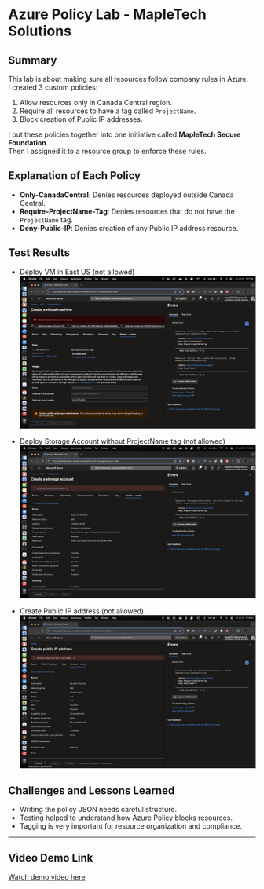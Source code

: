 <!-- 

repo link:
https://github.com/degu0055/25S_CST8919_Lab_3 

-->

# Azure Policy Lab - MapleTech Solutions

## Summary

This lab is about making sure all resources follow company rules in Azure.  
I created 3 custom policies:  
1. Allow resources only in Canada Central region.  
2. Require all resources to have a tag called `ProjectName`.  
3. Block creation of Public IP addresses.  

I put these policies together into one initiative called **MapleTech Secure Foundation**.  
Then I assigned it to a resource group to enforce these rules.

## Explanation of Each Policy

- **Only-CanadaCentral**: Denies resources deployed outside Canada Central.  
- **Require-ProjectName-Tag**: Denies resources that do not have the `ProjectName` tag.  
- **Deny-Public-IP**: Denies creation of any Public IP address resource.

## Test Results

- Deploy VM in East US (not allowed)  
  ![VM Deployment Denied](screenshots/1%20-%20vm.png)

- Deploy Storage Account without ProjectName tag (not allowed)  
  ![Storage Account Denied](screenshots/2%20-%20storageaccount.png)

- Create Public IP address (not allowed)  
  ![Public IP Denied](screenshots/3%20-%20public%20ip%20address.png)

## Challenges and Lessons Learned

- Writing the policy JSON needs careful structure.  
- Testing helped to understand how Azure Policy blocks resources.  
- Tagging is very important for resource organization and compliance.  

---

## Video Demo Link

[Watch demo video here](YOUR_VIDEO_LINK_HERE)

